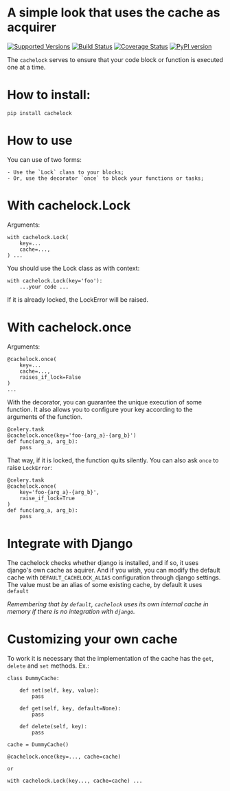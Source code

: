A simple look that uses the cache as acquirer
===============================================================

[![Supported Versions](https://img.shields.io/pypi/pyversions/cachelock.svg)](https://pypi.python.org/pypi/cachelock)
[![Build Status](https://travis-ci.org/douglasfarinelli/python-cachelock.svg?branch=master)](https://travis-ci.org/douglasfarinelli/python-cachelock)
[![Coverage Status](https://coveralls.io/repos/github/douglasfarinelli/python-cachelock/badge.svg?branch=master)](https://coveralls.io/github/douglasfarinelli/python-cachelock?branch=master)
[![PyPI version](https://badge.fury.io/py/cachelock.svg)](https://pypi.python.org/pypi/cachelock)

The `cachelock` serves to ensure that your code block or function is executed one at a time.

How to install:
===============

    pip install cachelock

How to use
==========

You can use of two forms:

    - Use the `Lock` class to your blocks;
    - Or, use the decorator `once` to block your functions or tasks;

With cachelock.Lock
===============

Arguments:

    with cachelock.Lock(
        key=...
        cache=...,
    ) ...

You should use the Lock class as with context:

    with cachelock.Lock(key='foo'):
        ...your code ...

If it is already locked, the LockError will be raised.

With cachelock.once
===================

Arguments:

    @cachelock.once(
        key=...
        cache=...,
        raises_if_lock=False
    )
    ...

With the decorator, you can guarantee the unique execution of some function. It also allows you to configure your key according to the arguments of the function.

    @celery.task
    @cachelock.once(key='foo-{arg_a}-{arg_b}')
    def func(arg_a, arg_b):
        pass

That way, if it is locked, the function quits silently. You can also ask `once` to raise `LockError`:

    @celery.task
    @cachelock.once(
        key='foo-{arg_a}-{arg_b}',
        raise_if_lock=True
    )
    def func(arg_a, arg_b):
        pass

Integrate with Django
=====================

The cachelock checks whether django is installed, and if so, it uses django's own cache as aquirer. And if you wish, you can modify the default cache with `DEFAULT_CACHELOCK_ALIAS` configuration through django settings. The value must be an alias of some existing cache, by default it uses `default`


*Remembering that by `default`, `cachelock` uses its own internal cache in memory if there is no integration with `django`.*

Customizing your own cache
==========================

To work it is necessary that the implementation of the cache has the `get`, `delete` and `set` methods. Ex.:

    class DummyCache:

        def set(self, key, value):
            pass

        def get(self, key, default=None):
            pass

        def delete(self, key):
            pass

    cache = DummyCache()
    
    @cachelock.once(key=..., cache=cache)
    
    or
    
    with cachelock.Lock(key..., cache=cache) ...
    